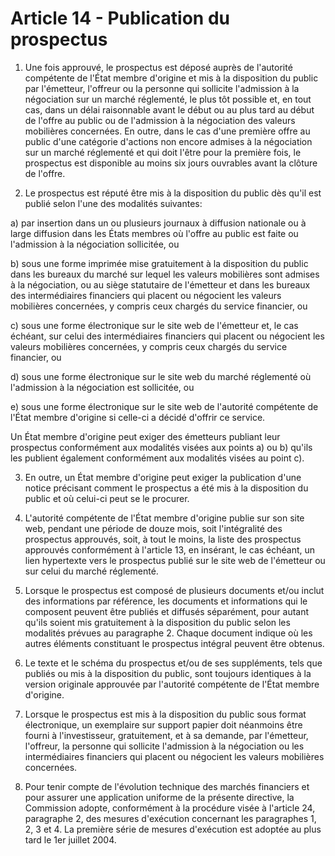 # Article 14 - Publication du prospectus


1. Une fois approuvé, le prospectus est déposé auprès de l'autorité compétente de l'État membre d'origine et mis à la disposition du public par l'émetteur, l'offreur ou la personne qui sollicite l'admission à la négociation sur un marché réglementé, le plus tôt possible et, en tout cas, dans un délai raisonnable avant le début ou au plus tard au début de l'offre au public ou de l'admission à la négociation des valeurs mobilières concernées. En outre, dans le cas d'une première offre au public d'une catégorie d'actions non encore admises à la négociation sur un marché réglementé et qui doit l'être pour la première fois, le prospectus est disponible au moins six jours ouvrables avant la clôture de l'offre.

2. Le prospectus est réputé être mis à la disposition du public dès qu'il est publié selon l'une des modalités suivantes:

a) par insertion dans un ou plusieurs journaux à diffusion nationale ou à large diffusion dans les États membres où l'offre au public est faite ou l'admission à la négociation sollicitée, ou

b) sous une forme imprimée mise gratuitement à la disposition du public dans les bureaux du marché sur lequel les valeurs mobilières sont admises à la négociation, ou au siège statutaire de l'émetteur et dans les bureaux des intermédiaires financiers qui placent ou négocient les valeurs mobilières concernées, y compris ceux chargés du service financier, ou

c) sous une forme électronique sur le site web de l'émetteur et, le cas échéant, sur celui des intermédiaires financiers qui placent ou négocient les valeurs mobilières concernées, y compris ceux chargés du service financier, ou

d) sous une forme électronique sur le site web du marché réglementé où l'admission à la négociation est sollicitée, ou

e) sous une forme électronique sur le site web de l'autorité compétente de l'État membre d'origine si celle-ci a décidé d'offrir ce service.

Un État membre d'origine peut exiger des émetteurs publiant leur prospectus conformément aux modalités visées aux points a) ou b) qu'ils les publient également conformément aux modalités visées au point c).

3. En outre, un État membre d'origine peut exiger la publication d'une notice précisant comment le prospectus a été mis à la disposition du public et où celui-ci peut se le procurer.

4. L'autorité compétente de l'État membre d'origine publie sur son site web, pendant une période de douze mois, soit l'intégralité des prospectus approuvés, soit, à tout le moins, la liste des prospectus approuvés conformément à l'article 13, en insérant, le cas échéant, un lien hypertexte vers le prospectus publié sur le site web de l'émetteur ou sur celui du marché réglementé.

5. Lorsque le prospectus est composé de plusieurs documents et/ou inclut des informations par référence, les documents et informations qui le composent peuvent être publiés et diffusés séparément, pour autant qu'ils soient mis gratuitement à la disposition du public selon les modalités prévues au paragraphe 2. Chaque document indique où les autres éléments constituant le prospectus intégral peuvent être obtenus.

6. Le texte et le schéma du prospectus et/ou de ses suppléments, tels que publiés ou mis à la disposition du public, sont toujours identiques à la version originale approuvée par l'autorité compétente de l'État membre d'origine.

7. Lorsque le prospectus est mis à la disposition du public sous format électronique, un exemplaire sur support papier doit néanmoins être fourni à l'investisseur, gratuitement, et à sa demande, par l'émetteur, l'offreur, la personne qui sollicite l'admission à la négociation ou les intermédiaires financiers qui placent ou négocient les valeurs mobilières concernées.

8. Pour tenir compte de l'évolution technique des marchés financiers et pour assurer une application uniforme de la présente directive, la Commission adopte, conformément à la procédure visée à l'article 24, paragraphe 2, des mesures d'exécution concernant les paragraphes 1, 2, 3 et 4. La première série de mesures d'exécution est adoptée au plus tard le 1er juillet 2004.
